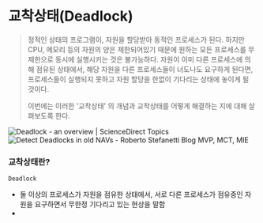 # 교착상태(Deadlock)

> 정적인 상태의 프로그램이, 자원을 할당받아 동적인 프로세스가 된다. 하지만 CPU, 메모리 등의 자원의 양은 제한되어있기 때문에 원하는 모든 프로세스를 무제한으로 동시에 실행시키는 것은 불가능하다. 자원이 이미 다른 프로세스에 의해 점유된 상태에서, 해당 자원을 다른 프로세스들이 너도나도 요구하게 된다면, 프로세스들이 실행되지 못하고 자원 할당을 한없이 기다리는 상태에 놓이게 될 것이다. 
>
> 이번에는 이러한 '교착상태' 의 개념과 교착상태를 어떻게 해결하는 지에 대해 살펴보도록 한다.


![Deadlock - an overview | ScienceDirect Topics](https://ars.els-cdn.com/content/image/3-s2.0-B0122274105008516-gr6.gif) ![Detect Deadlocks in old NAVs - Roberto Stefanetti Blog MVP, MCT, MIE](https://i1.wp.com/robertostefanettinavblog.com/wp-content/uploads/2018/04/image022.jpg?resize=302%2C219)

### 교착상태란?
```
Deadlock
```
- 둘 이상의 프로세스가 자원을 점유한 상태에서, 서로 다른 프로세스가 점유중인 자원을 요구하면서 무한정 기다리고 있는 현상을 말함
- 
